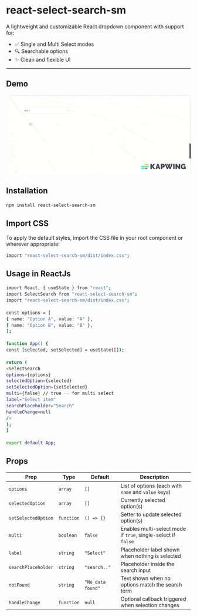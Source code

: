# react-select-search-sm

A lightweight and customizable React dropdown component with support for:

- ✅ Single and Multi Select modes
- 🔍 Searchable options
- ✨ Clean and flexible UI

---

## Demo

![Demo](./src/assets/selectSearchDemo.gif)

## Installation

```bash
npm install react-select-search-sm
```

## Import CSS

To apply the default styles, import the CSS file in your root component or wherever appropriate:

```bash
import "react-select-search-sm/dist/index.css";
```

## Usage in ReactJs

```bash
import React, { useState } from "react";
import SelectSearch from "react-select-search-sm";
import "react-select-search-sm/dist/index.css";

const options = [
{ name: "Option A", value: "A" },
{ name: "Option B", value: "B" },
];

function App() {
const [selected, setSelected] = useState([]);

return (
<SelectSearch
options={options}
selectedOption={selected}
setSelectedOption={setSelected}
multi={false} // true -- for multi select
label="Select item"
searchPlaceholder="Search"
handleChange=null
/>
);
}

export default App;

```

## Props

| Prop                | Type       | Default           | Description                                                   |
| ------------------- | ---------- | ----------------- | ------------------------------------------------------------- |
| `options`           | `array`    | `[]`              | List of options (each with `name` and `value` keys)           |
| `selectedOption`    | `array`    | `[]`              | Currently selected option(s)                                  |
| `setSelectedOption` | `function` | `() => {}`        | Setter to update selected option(s)                           |
| `multi`             | `boolean`  | `false`           | Enables multi-select mode if `true`, single-select if `false` |
| `label`             | `string`   | `"Select"`        | Placeholder label shown when nothing is selected              |
| `searchPlaceholder` | `string`   | `"search.."`      | Placeholder inside the search input                           |
| `notFound`          | `string`   | `"No data found"` | Text shown when no options match the search term              |
| `handleChange`      | `function` | `null`            | Optional callback triggered when selection changes            |
